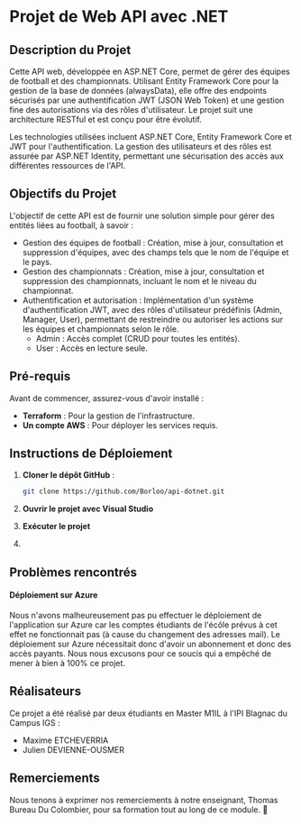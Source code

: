 # Projet de Web API avec .NET

## Description du Projet

Cette API web, développée en ASP.NET Core, permet de gérer des équipes de football et des championnats. Utilisant Entity Framework Core pour la gestion de la base de données (alwaysData), elle offre des endpoints sécurisés par une authentification JWT (JSON Web Token) et une gestion fine des autorisations via des rôles d'utilisateur. Le projet suit une architecture RESTful et est conçu pour être évolutif.

Les technologies utilisées incluent ASP.NET Core, Entity Framework Core et JWT pour l'authentification. La gestion des utilisateurs et des rôles est assurée par ASP.NET Identity, permettant une sécurisation des accès aux différentes ressources de l'API.

## Objectifs du Projet

L'objectif de cette API est de fournir une solution simple pour gérer des entités liées au football, à savoir :

- Gestion des équipes de football : Création, mise à jour, consultation et suppression d'équipes, avec des champs tels que le nom de l'équipe et le pays.
- Gestion des championnats : Création, mise à jour, consultation et suppression des championnats, incluant le nom et le niveau du championnat.
- Authentification et autorisation : Implémentation d'un système d'authentification JWT, avec des rôles d'utilisateur prédéfinis (Admin, Manager, User), permettant de restreindre ou autoriser les actions sur les équipes et championnats selon le rôle.
    - Admin : Accès complet (CRUD pour toutes les entités).
    - User : Accès en lecture seule.


## Pré-requis

Avant de commencer, assurez-vous d'avoir installé :
- **Terraform** : Pour la gestion de l'infrastructure.
- **Un compte AWS** : Pour déployer les services requis.

## Instructions de Déploiement

1. **Cloner le dépôt GitHub** :
   ```bash
   git clone https://github.com/Borloo/api-dotnet.git
   ```
2. **Ouvrir le projet avec Visual Studio** 

3. **Exécuter le projet**

4. 


## Problèmes rencontrés

#### Déploiement sur Azure

Nous n'avons malheureusement pas pu effectuer le déploiement de l'application sur Azure car les comptes étudiants de l'écôle prévus à cet effet ne fonctionnait pas (à cause du changement des adresses mail). Le déploiement sur Azure nécessitait donc d'avoir un abonnement et donc des accès payants. Nous nous excusons pour ce soucis qui a empêché de mener à bien à 100% ce projet.

## Réalisateurs

Ce projet a été réalisé par deux étudiants en Master M1IL à l'IPI Blagnac du Campus IGS :

- Maxime ETCHEVERRIA
- Julien DEVIENNE-OUSMER

## Remerciements

Nous tenons à exprimer nos remerciements à notre enseignant, Thomas Bureau Du Colombier, pour sa formation tout au long de ce module. :rocket:
